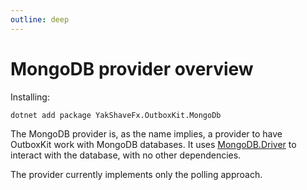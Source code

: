 ```yaml
---
outline: deep
---
```


# MongoDB provider overview

Installing:

```sh
dotnet add package YakShaveFx.OutboxKit.MongoDb
```

The MongoDB provider is, as the name implies, a provider to have OutboxKit work with MongoDB databases. It uses [MongoDB.Driver](https://www.mongodb.com/docs/drivers/csharp/current/) to interact with the database, with no other dependencies.

The provider currently implements only the polling approach.
